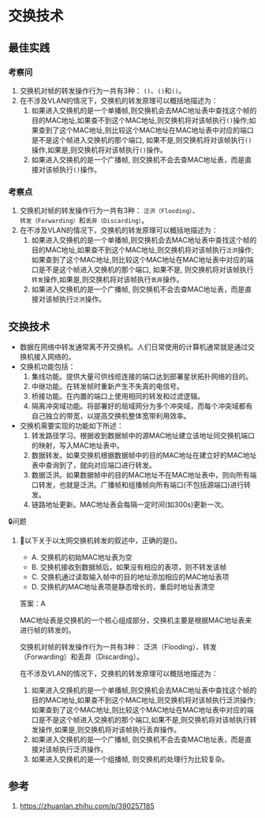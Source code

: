# 交换技术

## 最佳实践

### 考察问

1. 交换机对帧的转发操作行为一共有3种： `()`、`()`和`()`。
2. 在不涉及VLAN的情况下，交换机的转发原理可以概括地描述为：
    1. 如果进入交换机的是一个单播帧,则交换机会去MAC地址表中查找这个帧的目的MAC地址,如果查不到这个MAC地址,则交换机将对该帧执行`()`操作;如果查到了这个MAC地址,则比较这个MAC地址在MAC地址表中对应的端口是不是这个帧进入交换机的那个端口, 如果不是,则交换机将对该帧执行`()`操作,如果是,则交换机将对该帧执行`()`操作。
    2. 如果进入交换机的是一个广播帧, 则交换机不会去查MAC地址表，而是直接对该帧执行`()`操作。

### 考察点

1. 交换机对帧的转发操作行为一共有3种： `泛洪（Flooding）`、`转发（Forwarding）`和`丢弃（Discarding）`。
2. 在不涉及VLAN的情况下，交换机的转发原理可以概括地描述为：
    1. 如果进入交换机的是一个单播帧,则交换机会去MAC地址表中查找这个帧的目的MAC地址,如果查不到这个MAC地址,则交换机将对该帧执行`泛洪`操作;如果查到了这个MAC地址,则比较这个MAC地址在MAC地址表中对应的端口是不是这个帧进入交换机的那个端口, 如果不是, 则交换机将对该帧执行`转发`操作,如果是,则交换机将对该帧执行`丢弃`操作。
    2. 如果进入交换机的是一个广播帧, 则交换机不会去查MAC地址表，而是直接对该帧执行`泛洪`操作。

## 交换技术

- 数据在网络中转发通常离不开交换机。人们日常使用的计算机通常就是通过交换机接入网络的。
- 交换机功能包括：
    1. 集线功能。提供大量可供线缆连接的端口达到部署星状拓扑网络的目的。
    2. 中继功能。在转发帧时重新产生不失真的电信号。
    3. 桥接功能。在内置的端口上使用相同的转发和过滤逻辑。
    4. 隔离冲突域功能。将部署好的局域网分为多个冲突域，而每个冲突域都有自己独立的带宽，以提高交换机整体宽带利用效率。
- 交换机需要实现的功能如下所述：
    1. 转发路径学习。根据收到数据帧中的源MAC地址建立该地址同交换机端口的映射，写入MAC地址表中。
    2. 数据转发。如果交换机根据数据帧中的目的MAC地址在建立好的MAC地址表中查询到了，就向对应端口进行转发。
    3. 数据泛洪。如果数据帧中的目的MAC地址不在MAC地址表中，则向所有端口转发，也就是泛洪。广播帧和组播帧向所有端口(不包括源端口)进行转发。
    4. 链路地址更新。MAC地址表会每隔一定时间(如300s)更新一次。

🔒问题

1. 💚以下关于以太网交换机转发的叙述中，正确的是()。
    - A. 交换机的初始MAC地址表为空
    - B. 交换机接收到数据帧后，如果没有相应的表项，则不转发该帧
    - C. 交换机通过读取输入帧中的目的地址添加相应的MAC地址表项
    - D. 交换机的MAC地址表项是静态增长的，重启时地址表清空

    答案：A

    MAC地址表是交换机的一个核心组成部分，交换机主要是根据MAC地址表来进行帧的转发的。

    交换机对帧的转发操作行为一共有3种： 泛洪（Flooding）、转发（Forwarding）和丢弃（Discarding）。

    在不涉及VLAN的情况下，交换机的转发原理可以概括地描述为：
    1. 如果进入交换机的是一个单播帧,则交换机会去MAC地址表中查找这个帧的目的MAC地址,如果查不到这个MAC地址,则交换机将对该帧执行泛洪操作;如果查到了这个MAC地址,则比较这个MAC地址在MAC地址表中对应的端口是不是这个帧进入交换机的那个端口,如果不是,则交换机将对该帧执行转发操作,如果是,则交换机将对该帧执行丢弃操作。
    2. 如果进入交换机的是一个广播帧, 则交换机不会去查MAC地址表，而是直接对该帧执行泛洪操作。
    3. 如果进入交换机的是一个组播帧, 则交换机的处理行为比较复杂。

## 参考

1. <https://zhuanlan.zhihu.com/p/390257185>
